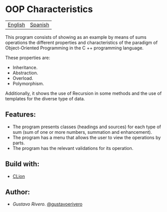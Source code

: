 # OOP Characteristics

<table>
    <tr>
        <!-- Do not translate this table -->
        <td><a href="./README.md"> English </a></td>
        <td><a href="./README.ES.md"> Spanish </a></td>
    </tr>
</table>


This program consists of showing as an example by means of sums operations the different properties and characteristics of the paradigm of Object-Oriented Programming in the C ++ programming language.

These properties are:
- Inheritance.
- Abstraction.
- Overload.
- Polymorphism.

Additionally, it shows the use of Recursion in some methods and the use of templates for the diverse type of data.

## Features:

* The program presents classes (headings and sources) for each type of sum (sum of one or more numbers, summation and enhancement).
* The program has a menu that allows the user to view the operations by parts.
* The program has the relevant validations for its operation.

## Build with:

* [CLion](https://www.jetbrains.com/es-es/clion/download/#section=windows)

## Author:

* *Gustavo Rivero.* [@gustavoerivero](https://github.com/gustavoerivero)
